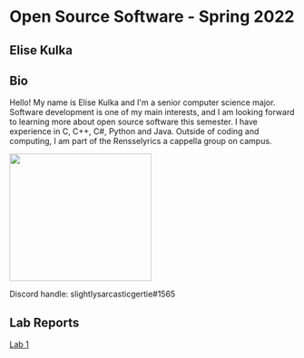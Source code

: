 # Open Source Software - Spring 2022
## Elise Kulka

## Bio
Hello! My name is Elise Kulka and I'm a senior computer science major. Software development is one of my main interests, and I am looking forward to learning more about open source software this semester. I have experience in C, C++, C#, Python and Java.
Outside of coding and computing, I am part of the Rensselyrics a cappella group on campus.

<img src="https://user-images.githubusercontent.com/25308429/149549306-b0337168-0c5a-4f63-86ce-af7604f20f8d.png" width="250" height="225" />

Discord handle: slightlysarcasticgertie#1565

## Lab Reports
[Lab 1](labs/lab-01/report.md)
